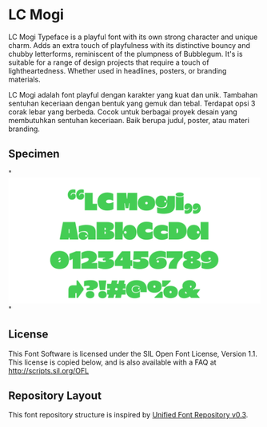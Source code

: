 # LC Mogi

LC Mogi Typeface is a playful font with its own strong character and unique charm. Adds an extra touch of playfulness with its distinctive bouncy and chubby letterforms, reminiscent of the plumpness of Bubblegum. It's is suitable for a range of design projects that require a touch of lightheartedness. Whether used in headlines, posters, or branding materials.

LC Mogi adalah font playful dengan karakter yang kuat dan unik. Tambahan sentuhan keceriaan dengan bentuk yang gemuk dan tebal. Terdapat opsi 3 corak lebar yang berbeda. Cocok untuk berbagai proyek desain yang membutuhkan sentuhan keceriaan. Baik berupa judul, poster, atau materi branding.

## Specimen

"![LCMogiImage](./documentation/images/LCMogi.png)"

## License

This Font Software is licensed under the SIL Open Font License, Version 1.1.
This license is copied below, and is also available with a FAQ at
http://scripts.sil.org/OFL

## Repository Layout

This font repository structure is inspired by [Unified Font Repository v0.3](https://github.com/unified-font-repository/Unified-Font-Repository).
